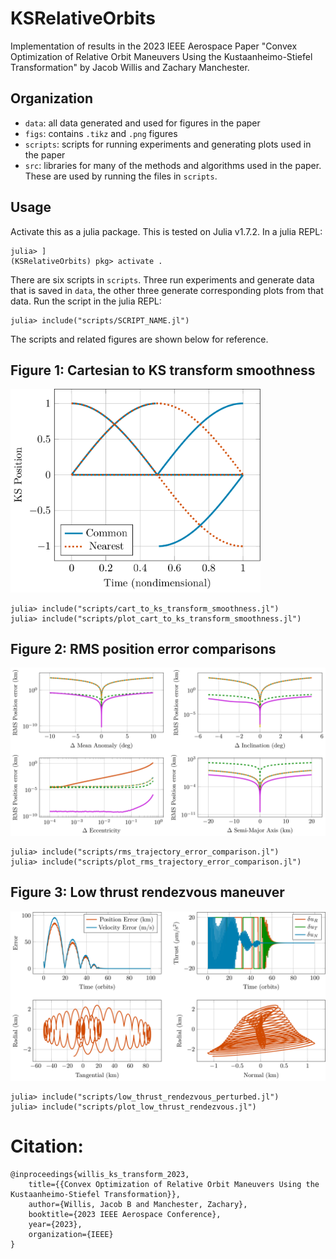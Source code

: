 # KSRelativeOrbits
Implementation of results in the 2023 IEEE Aerospace Paper "Convex Optimization of Relative Orbit Maneuvers Using the Kustaanheimo-Stiefel Transformation" by Jacob Willis and Zachary Manchester.




## Organization
* `data`: all data generated and used for figures in the paper
* `figs`: contains `.tikz` and `.png` figures
* `scripts`: scripts for running experiments and generating plots used in the paper
* `src`: libraries for many of the methods and algorithms used in the paper. These are used by running the files in `scripts`.

## Usage
Activate this as a julia package. This is tested on Julia v1.7.2. In a julia REPL:
```
julia> ]
(KSRelativeOrbits) pkg> activate .
```

There are six scripts in `scripts`. Three run experiments and generate data that is saved in `data`, the other three generate corresponding plots from that data. Run the script in the julia REPL:
```
julia> include("scripts/SCRIPT_NAME.jl")
```

The scripts and related figures are shown below for reference.

## Figure 1: Cartesian to KS transform smoothness
<img src="figs/png/cart_to_ks_transform_smoothness.png" width="400">

```
julia> include("scripts/cart_to_ks_transform_smoothness.jl")
julia> include("scripts/plot_cart_to_ks_transform_smoothness.jl")
```

## Figure 2: RMS position error comparisons
<img src="figs/png/rms_trajectory_error.png" width="600">

```
julia> include("scripts/rms_trajectory_error_comparison.jl")
julia> include("scripts/plot_rms_trajectory_error_comparison.jl")
```

## Figure 3: Low thrust rendezvous maneuver
<img src="figs/png/low_thrust_rendezvous_quad.png" width="600">

```
julia> include("scripts/low_thrust_rendezvous_perturbed.jl")
julia> include("scripts/plot_low_thrust_rendezvous.jl")
```


# Citation:
```
@inproceedings{willis_ks_transform_2023,
    title={{Convex Optimization of Relative Orbit Maneuvers Using the Kustaanheimo-Stiefel Transformation}},
    author={Willis, Jacob B and Manchester, Zachary},
    booktitle={2023 IEEE Aerospace Conference},
    year={2023},
    organization={IEEE}
}
```